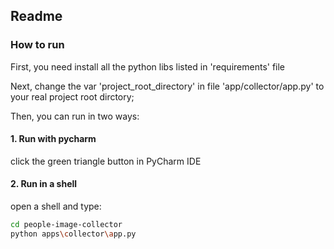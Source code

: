 ## Readme

### How to run

First, you need install all the python libs listed in 'requirements' file

Next, change the var 'project_root_directory' in file 'app/collector/app.py' to your real project root dirctory;

Then, you can run in two ways:

#### 1. Run with pycharm

click the green triangle button in PyCharm IDE


#### 2. Run in a shell

open a shell and type:

```bash
cd people-image-collector
python apps\collector\app.py
```
